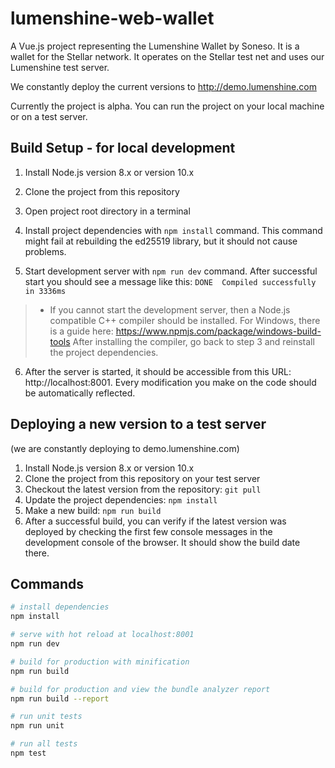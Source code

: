 # lumenshine-web-wallet


A Vue.js project representing the Lumenshine Wallet by Soneso. It is a wallet for the Stellar network. 
It operates on the Stellar test net and uses our Lumenshine test server.

We constantly deploy the current versions to http://demo.lumenshine.com

Currently the project is alpha. You can run the project on your local machine or on a test server.

## Build Setup - for local development

1. Install Node.js version 8.x or version 10.x

2. Clone the project from this repository

3. Open project root directory in a terminal

4. Install project dependencies with `npm install` command.
This command might fail at rebuilding the ed25519 library, but it should not cause problems. 

5. Start development server with `npm run dev` command. After successful start you should see a message like this:  `DONE  Compiled successfully in 3336ms `
> * If you cannot start the development server, then a Node.js compatible C++ compiler should be installed. For Windows, there is a guide here: https://www.npmjs.com/package/windows-build-tools
After installing the compiler, go back to step 3 and reinstall the project dependencies.

6. After the server is started, it should be accessible from this URL: http://localhost:8001. Every modification you make on the code should be automatically reflected.

## Deploying a new version to a test server 
(we are constantly deploying to demo.lumenshine.com)

1. Install Node.js version 8.x or version 10.x
2. Clone the project from this repository on your test server
3. Checkout the latest version from the repository: `git pull`
4. Update the project dependencies: `npm install`
5. Make a new build: `npm run build`
6. After a successful build, you can verify if the latest version was deployed by checking the first few console messages in the development console of the browser. It should show the build date there.


## Commands

``` bash
# install dependencies
npm install

# serve with hot reload at localhost:8001
npm run dev

# build for production with minification
npm run build

# build for production and view the bundle analyzer report
npm run build --report

# run unit tests
npm run unit

# run all tests
npm test
```
